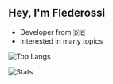 ## Hey, I'm Flederossi

* Developer from 🇩🇪
* Interested in many topics

![Top Langs](https://github-readme-stats.vercel.app/api/top-langs/?username=flederossi&layout=compact)

![Stats](https://github-readme-stats.vercel.app/api?username=anuraghazra&show_icons=true)
